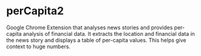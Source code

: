 # perCapita2
Google Chrome Extension that analyses news stories and provides per-capita analysis of financial data.  It extracts the location and financial data in the news story and displays a table of per-capita values.  This helps give context to huge numbers.  
